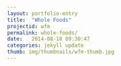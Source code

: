 ```yaml
---
layout: portfolio-entry
title:  "Whole Foods"
projectid: wfm
permalink: whole-foods/
date:   2014-08-18 09:30:47
categories: jekyll update
thumb: img/thumbnails/wfm-thumb.jpg
---
```


